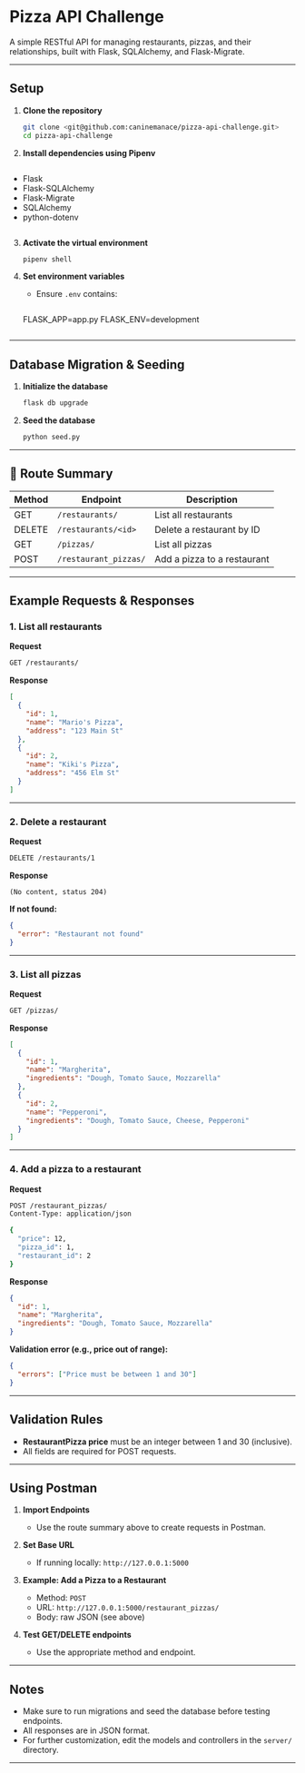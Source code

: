 # Pizza API Challenge

A simple RESTful API for managing restaurants, pizzas, and their relationships, built with Flask, SQLAlchemy, and Flask-Migrate.

---

##  Setup

1. **Clone the repository**
   ```sh
   git clone <git@github.com:caninemanace/pizza-api-challenge.git>
   cd pizza-api-challenge
   ```

2. **Install dependencies using Pipenv**
   ```sh
- Flask
- Flask-SQLAlchemy
- Flask-Migrate
- SQLAlchemy
- python-dotenv
   ```

3. **Activate the virtual environment**
   ```sh
   pipenv shell
   ```

4. **Set environment variables**
   - Ensure `.env` contains:
     ```
    FLASK_APP=app.py
     FLASK_ENV=development
     ```

---

##  Database Migration & Seeding

1. **Initialize the database**
   ```sh
   flask db upgrade
   ```

2. **Seed the database**
   ```sh
   python seed.py
   ```

---

## 🚦 Route Summary

| Method | Endpoint                        | Description                        |
|--------|---------------------------------|------------------------------------|
| GET    | `/restaurants/`                 | List all restaurants               |
| DELETE | `/restaurants/<id>`             | Delete a restaurant by ID          |
| GET    | `/pizzas/`                      | List all pizzas                    |
| POST   | `/restaurant_pizzas/`           | Add a pizza to a restaurant        |

---

##  Example Requests & Responses

### 1. List all restaurants

**Request**
```sh
GET /restaurants/
```

**Response**
```json
[
  {
    "id": 1,
    "name": "Mario's Pizza",
    "address": "123 Main St"
  },
  {
    "id": 2,
    "name": "Kiki's Pizza",
    "address": "456 Elm St"
  }
]
```

---

### 2. Delete a restaurant

**Request**
```sh
DELETE /restaurants/1
```

**Response**
```
(No content, status 204)
```

**If not found:**
```json
{
  "error": "Restaurant not found"
}
```

---

### 3. List all pizzas

**Request**
```sh
GET /pizzas/
```

**Response**
```json
[
  {
    "id": 1,
    "name": "Margherita",
    "ingredients": "Dough, Tomato Sauce, Mozzarella"
  },
  {
    "id": 2,
    "name": "Pepperoni",
    "ingredients": "Dough, Tomato Sauce, Cheese, Pepperoni"
  }
]
```

---

### 4. Add a pizza to a restaurant

**Request**
```sh
POST /restaurant_pizzas/
Content-Type: application/json

{
  "price": 12,
  "pizza_id": 1,
  "restaurant_id": 2
}
```

**Response**
```json
{
  "id": 1,
  "name": "Margherita",
  "ingredients": "Dough, Tomato Sauce, Mozzarella"
}
```

**Validation error (e.g., price out of range):**
```json
{
  "errors": ["Price must be between 1 and 30"]
}
```

---

##  Validation Rules

- **RestaurantPizza price** must be an integer between 1 and 30 (inclusive).
- All fields are required for POST requests.

---

##  Using Postman

1. **Import Endpoints**
   - Use the route summary above to create requests in Postman.

2. **Set Base URL**
   - If running locally: `http://127.0.0.1:5000`

3. **Example: Add a Pizza to a Restaurant**
   - Method: `POST`
   - URL: `http://127.0.0.1:5000/restaurant_pizzas/`
   - Body: raw JSON (see above)

4. **Test GET/DELETE endpoints**
   - Use the appropriate method and endpoint.

---

##  Notes

- Make sure to run migrations and seed the database before testing endpoints.
- All responses are in JSON format.
- For further customization, edit the models and controllers in the `server/` directory.

---
```